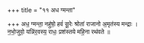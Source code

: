 +++
title = "११ अध ग्मन्ता"

+++
अध॒ ग्मन्ता॒ नहु॑षो॒ हवं॑ सू॒रेः श्रोता॑ राजानो अ॒मृत॑स्य मन्द्राः ।  
न॒भो॒जुवो॒ यन्नि॑र॒वस्य॒ राधः॒ प्रश॑स्तये महि॒ना रथ॑वते ॥